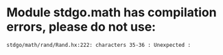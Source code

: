 # Module stdgo.math has compilation errors, please do not use:
```
stdgo/math/rand/Rand.hx:222: characters 35-36 : Unexpected :

```

